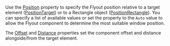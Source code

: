 Use the [Position](https://docs.devexpress.com/Blazor/DevExpress.Blazor.DxFlyout.Position) property to specify the Flyout position relative to a target element ([PositionTarget](https://docs.devexpress.com/Blazor/DevExpress.Blazor.DxFlyout.PositionTarget)) or to a Rectangle object ([PositionRectangle](https://docs.devexpress.com/Blazor/DevExpress.Blazor.DxFlyout.PositionRectangle)). You can specify a list of available values or set the property to the `Auto` value to allow the Flyout component to determine the most suitable window position.

The [Offset](https://docs.devexpress.com/Blazor/DevExpress.Blazor.DxFlyout.Offset) and [Distance](https://docs.devexpress.com/Blazor/DevExpress.Blazor.DxFlyout.Distance) properties set the component offset and distance alongside/from the target element.
